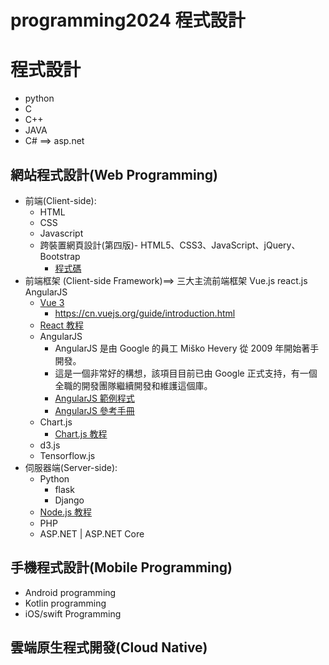 # programming2024 程式設計

# 程式設計
- python
- C
- C++
- JAVA
- C# ==> asp.net

## 網站程式設計(Web Programming)
- 前端(Client-side):
  - HTML
  - CSS
  - Javascript
  - 跨裝置網頁設計(第四版)- HTML5、CSS3、JavaScript、jQuery、Bootstrap
    - [程式碼](https://www.gotop.com.tw/books/download.aspx?bookid=ACL054000) 
- 前端框架 (Client-side Framework)==> 三大主流前端框架 Vue.js react.js AngularJS
  - [Vue 3](https://www.runoob.com/vue3/vue3-tutorial.html) 
    - https://cn.vuejs.org/guide/introduction.html
  - [React 教程](https://www.runoob.com/react/react-tutorial.html)
  - AngularJS
    - AngularJS 是由 Google 的員工 Miško Hevery 從 2009 年開始著手開發。
    - 這是一個非常好的構想，該項目目前已由 Google 正式支持，有一個全職的開發團隊繼續開發和維護這個庫。
    - [AngularJS 範例程式](https://www.runoob.com/angularjs/angularjs-examples.html)
    - [AngularJS 參考手冊](https://www.runoob.com/angularjs/angularjs-reference.html)
  - Chart.js 
    - [Chart.js 教程](https://www.runoob.com/chartjs/chartjs-tutorial.html)
  - d3.js
  - Tensorflow.js 
- 伺服器端(Server-side): 
  - Python
    - flask
    - Django 
  - [Node.js 教程](https://www.runoob.com/nodejs/nodejs-tutorial.html)
  - PHP
  - ASP.NET | ASP.NET Core

## 手機程式設計(Mobile Programming)
- Android programming
- Kotlin programming
- iOS/swift Programming

## 雲端原生程式開發(Cloud Native)

